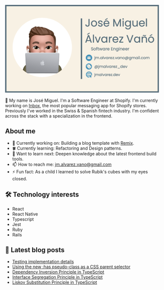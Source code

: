 [![Banner](https://raw.githubusercontent.com/josemiguel-alvarez/josemiguel-alvarez/main/assets/banner-with-border.png)](https://www.jmalvarez.dev)

👋 My name is José Miguel. I'm a Software Engineer at Shopify. I'm currently working on [Inbox](https://www.shopify.com/inbox), the most popular messaging app for Shopify stores. Previously I've worked in the Swiss & Spanish fintech industry. I'm confident across the stack with a specialization in the frontend.

## About me

- 🔨 Currently working on: Building a blog template with [Remix](https://remix.run).
- 🍀 Currently learning: Refactoring and Design patterns.
- 💭 Want to learn next: Deepen knowledge about the latest frontend build tools.
- 📫 How to reach me: jm.alvarez.vano@gmail.com
- ⚡ Fun fact: As a child I learned to solve Rubik's cubes with my eyes closed.

## 🛠️ Technology interests

- React
- React Native
- Typescript
- Jest
- Ruby
- Rails

## 📝 Latest blog posts

<!--START_SECTION:feed-->
* [Testing implementation details](https:&#x2F;&#x2F;www.jmalvarez.dev&#x2F;posts&#x2F;testing-implementation-details)
* [Using the new :has pseudo-class as a CSS parent selector](https:&#x2F;&#x2F;www.jmalvarez.dev&#x2F;posts&#x2F;using-has-pseudo-class-as-parent-selector)
* [Dependency Inversion Principle in TypeScript](https:&#x2F;&#x2F;www.jmalvarez.dev&#x2F;posts&#x2F;dependency-inversion-principle-typescript)
* [Interface Segregation Principle in TypeScript](https:&#x2F;&#x2F;www.jmalvarez.dev&#x2F;posts&#x2F;interface-segregation-principle)
* [Liskov Substitution Principle in TypeScript](https:&#x2F;&#x2F;www.jmalvarez.dev&#x2F;posts&#x2F;liskov-substitution-principle)
<!--END_SECTION:feed-->

